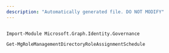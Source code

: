 ```yaml
---
description: "Automatically generated file. DO NOT MODIFY"
---
```


```powershellv2

Import-Module Microsoft.Graph.Identity.Governance

Get-MgRoleManagementDirectoryRoleAssignmentSchedule

```
